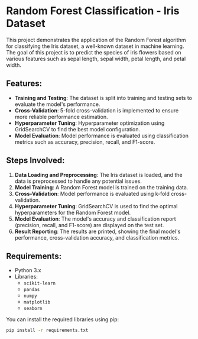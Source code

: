 # Random Forest Classification - Iris Dataset

This project demonstrates the application of the Random Forest algorithm for classifying the Iris dataset, a well-known dataset in machine learning. The goal of this project is to predict the species of iris flowers based on various features such as sepal length, sepal width, petal length, and petal width.

## Features:
- **Training and Testing**: The dataset is split into training and testing sets to evaluate the model's performance.
- **Cross-Validation**: 5-fold cross-validation is implemented to ensure more reliable performance estimation.
- **Hyperparameter Tuning**: Hyperparameter optimization using GridSearchCV to find the best model configuration.
- **Model Evaluation**: Model performance is evaluated using classification metrics such as accuracy, precision, recall, and F1-score.

## Steps Involved:
1. **Data Loading and Preprocessing**: The Iris dataset is loaded, and the data is preprocessed to handle any potential issues.
2. **Model Training**: A Random Forest model is trained on the training data.
3. **Cross-Validation**: Model performance is evaluated using k-fold cross-validation.
4. **Hyperparameter Tuning**: GridSearchCV is used to find the optimal hyperparameters for the Random Forest model.
5. **Model Evaluation**: The model's accuracy and classification report (precision, recall, and F1-score) are displayed on the test set.
6. **Result Reporting**: The results are printed, showing the final model's performance, cross-validation accuracy, and classification metrics.

## Requirements:
- Python 3.x
- Libraries:
  - `scikit-learn`
  - `pandas`
  - `numpy`
  - `matplotlib`
  - `seaborn`

You can install the required libraries using pip:

```bash
pip install -r requirements.txt
```